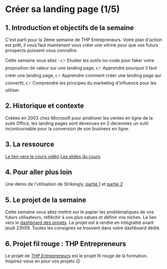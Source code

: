 # Créer sa landing page (1/5)

## 1. Introduction et objectifs de la semaine

C'est parti pour la 2ème semaine de THP Entrepreneurs. 
Votre plan d'action est prêt, il vous faut maintenant vous créer une vitrine pour que vos futurs prospects puissent vous connaître. 

Cette semaine vous allez :
👉 Etudier les outils no-code pour faker votre proposition de valeur sur une landing page,
👉 Apprendre pourquoi il faut créer une landing page,
👉 Apprendre comment créer une landing page qui convertit,
👉 Comprendre les principes du marketing d'influence pour les utiliser.

## 2. Historique et contexte
Créées en 2003 chez Microsoft pour améliorer les ventes en ligne de la suite Office, les landing pages sont devenues en 2 décennies un outil incontournable pour la conversion de son business en ligne.

## 3. La ressource
[Le lien vers le cours vidéo](https://youtu.be/4gq5XZXJra4)
[Les slides du cours](https://docs.google.com/presentation/d/1R6veuyGGM4eqKB1YUo1JlXVxC88uppCc8JyCeVRa_ao/edit#slide=id.p)


## 4. Pour aller plus loin
Une démo de l'utilisation de Strikingly, [partie 1](https://www.loom.com/share/d557d025564448e5b58fc9b2e20cbfc2) et [partie 2](https://www.loom.com/share/eeef541051e046538b7fb4e7cc76a820)


## 5. Le projet de la semaine
Cette semaine vous allez mettre sur le papier les problématiques de vos futurs utilisateurs, réfléchir à vos plus values et définir vos niches.
Le lien vers le [dashboard des projets](https://thp-entrepreneurs.notion.site/PROMO-2-e8bef48d6ad546d1928b32934c4cdfb4).
Le projet est à rendre en intégralité avant jeudi 23h59.
Toutes les consignes se trouvent dans votre dashboard dédié.


## 6. Projet fil rouge : THP Entrepreneurs
Le projet de [THP Entrepreneurs](https://thp-entrepreneurs.notion.site/THP-Entrepreneurs-524cdaa6743742278c3e52067dc3b513) est le projet fil rouge de la formation. 
Inspirez-vous en pour vos projets 😉